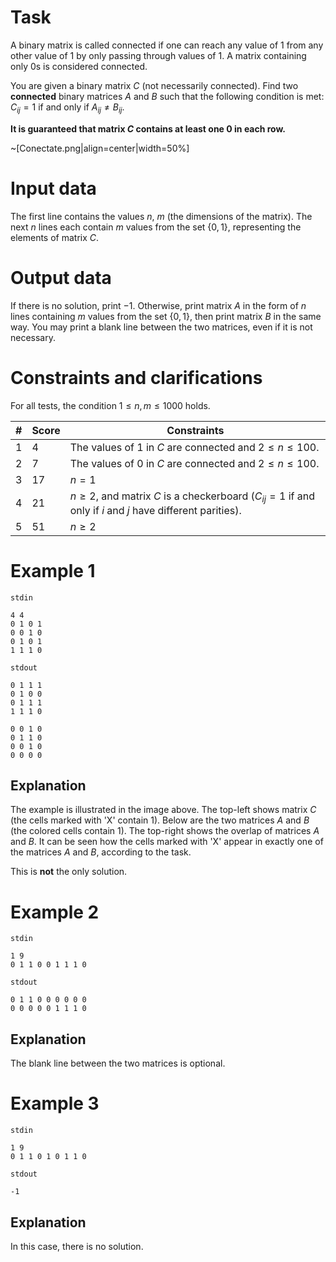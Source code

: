 # Task

A binary matrix is called connected if one can reach any value of $1$ from any other value of $1$ by only passing through values of $1$. A matrix containing only $0$s is considered connected.

You are given a binary matrix $C$ (not necessarily connected). Find two **connected** binary matrices $A$ and $B$ such that the following condition is met: $C_{ij}=1$ if and only if $A_{ij} \neq B_{ij}$.

**It is guaranteed that matrix $C$ contains at least one $0$ in each row.**

~[Conectate.png|align=center|width=50%]

# Input data

The first line contains the values $n$, $m$ (the dimensions of the matrix). The next $n$ lines each contain $m$ values from the set $\{0,1\}$, representing the elements of matrix $C$.

# Output data

If there is no solution, print $-1$. Otherwise, print matrix $A$ in the form of $n$ lines containing $m$ values from the set $\{0,1\}$, then print matrix $B$ in the same way. You may print a blank line between the two matrices, even if it is not necessary.

# Constraints and clarifications

For all tests, the condition $1 \le n, m \le 1000$ holds.

|#| Score | Constraints                                                  |
|-|---------|-------------------------------------------------------------|
|1|    4    | The values of $1$ in $C$ are connected and $2 \le n \le 100$. |
|2|    7    | The values of $0$ in $C$ are connected and $2 \le n \le 100$. |
|3|   17    | $n=1$                                                       |
|4|   21    | $n \ge 2$, and matrix $C$ is a checkerboard ($C_{ij}=1$ if and only if $i$ and $j$ have different parities).  |
|5|   51    | $n \ge 2$                                                    |

# Example 1

`stdin`
```
4 4
0 1 0 1
0 0 1 0
0 1 0 1
1 1 1 0
```

`stdout`
```
0 1 1 1
0 1 0 0
0 1 1 1
1 1 1 0

0 0 1 0
0 1 1 0
0 0 1 0
0 0 0 0
```

## Explanation

The example is illustrated in the image above. The top-left shows matrix $C$ (the cells marked with 'X' contain $1$). Below are the two matrices $A$ and $B$ (the colored cells contain $1$). The top-right shows the overlap of matrices $A$ and $B$. It can be seen how the cells marked with 'X' appear in exactly one of the matrices $A$ and $B$, according to the task.

This is **not** the only solution.

# Example 2

`stdin`
```
1 9
0 1 1 0 0 1 1 1 0
```

`stdout`
```
0 1 1 0 0 0 0 0 0
0 0 0 0 0 1 1 1 0
```

## Explanation

The blank line between the two matrices is optional.

# Example 3

`stdin`
```
1 9
0 1 1 0 1 0 1 1 0
```

`stdout`
```
-1
```

## Explanation

In this case, there is no solution.